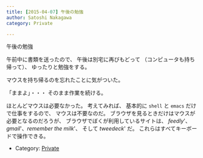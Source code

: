 ```yaml
---
title: [2015-04-07] 午後の勉強
author: Satoshi Nakagawa
category: Private

---
```


午後の勉強

 午前中に書類を送ったので、
午後は別宅に再びもどって
（コンピュータも持ち帰って）、
ゆったりと勉強をする。

 マウスを持ち帰るのを忘れたことに気がついた。

 「ままよ」・・・
そのまま作業を続ける。

 ほとんどマウスは必要なかった。
考えてみれば、
基本的に `shell` と `emacs` だけで仕事をするので、
マウスは不要なのだ。
ブラウザを見るときだけはマウスが必要となるのだろうが、
ブラウザでぼくが利用しているサイトは、
_feedly_'、
_gmail_'、_remember the milk_'、
そして _tweedeck_' だ。
これらはすべてキーボードで操作できる。

- Category: [Private](https://merapano.github.io/categories.html#Private)

